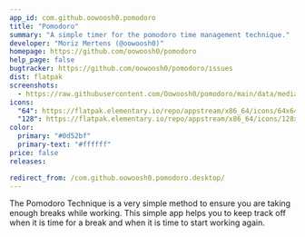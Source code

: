 ```yaml
---
app_id: com.github.oowoosh0.pomodoro
title: "Pomodoro"
summary: "A simple timer for the pomodoro time management technique."
developer: "Moriz Mertens (@oowoosh0)"
homepage: https://github.com/oowoosh0/pomodoro
help_page: false
bugtracker: https://github.com/oowoosh0/pomodoro/issues
dist: flatpak
screenshots:
  - https://raw.githubusercontent.com/Oowoosh0/pomodoro/main/data/media/screenshot-1.png
icons:
  "64": https://flatpak.elementary.io/repo/appstream/x86_64/icons/64x64/com.github.oowoosh0.pomodoro.png
  "128": https://flatpak.elementary.io/repo/appstream/x86_64/icons/128x128/com.github.oowoosh0.pomodoro.png
color:
  primary: "#0d52bf"
  primary-text: "#ffffff"
price: false
releases:

redirect_from: /com.github.oowoosh0.pomodoro.desktop/
---
```


<p>The Pomodoro Technique is a very simple method to ensure you are taking enough breaks while working. This simple app helps you to keep track off when it is time for a break and when it is time to start working again.</p>
